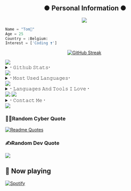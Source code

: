 <h2 align="center"><b> 
 ● Personal Information ● 
</b></h2>

<p align="center">
  <img src="https://readme-typing-svg.herokuapp.com?color=%23F78366&size=25&width=600&height=100&lines=A+Passionate+developer+from+Belgium+%F0%9F%87%AE%F0%9F%87%B3;JS%2CPHP%2CSCSS%2CREACT%2C+BOOTSTRAP%E2%9D%A4%EF%B8%8F">
</p> 

```python
Name = "Tom👻"
Age = 25
Country = :Belgium:
Interest = ['Coding ❣️']
```

<p align="center">
  <a href="https://github.com/hackelite01">
    <img src="https://streak-stats.demolab.com?user=Xeless&theme=vision-friendly-dark" alt="GitHub Streak">
  </a>
</p>

<img src="https://user-images.githubusercontent.com/74038190/212284100-561aa473-3905-4a80-b561-0d28506553ee.gif" width="full">

<details>
<summary>⠂𝙶𝚒𝚝𝚑𝚞𝚋 𝚂𝚝𝚊𝚝𝚜⠂</summary>
<h2 align="center"><b>📔⠂𝙶𝚒𝚝𝚑𝚞𝚋 𝚂𝚝𝚊𝚝𝚜⠐📔
<br>
<br>
  
[![View count](https://visitcount.itsvg.in/api?id=Xeless&color=6&icon=0&pretty=true)](https://visitcount.itsvg.in/api?id=hackelite01)

![Github Trophy](https://github-trophies.vercel.app/?username=Xeless&theme=gruvbox)

![](http://github-profile-summary-cards.vercel.app/api/cards/profile-details?username=Xeless&theme=vision_friendly_dark)

![](http://github-profile-summary-cards.vercel.app/api/cards/repos-per-language?username=Xeless&theme=vision_friendly_dark) ![](http://github-profile-summary-cards.vercel.app/api/cards/most-commit-language?username=hackelite01&theme=vision_friendly_dark)

![](http://github-profile-summary-cards.vercel.app/api/cards/stats?username=Xeless&theme=vision_friendly_dark) ![](http://github-profile-summary-cards.vercel.app/api/cards/productive-time?username=hackelite01&theme=vision_friendly_dark&utcOffset=8)


 <br> 
  
</b></h2>  
</details>
<img src="https://user-images.githubusercontent.com/73097560/115834477-dbab4500-a447-11eb-908a-139a6edaec5c.gif">
<details>
<summary>⠂𝙼𝚘𝚜𝚝 𝚄𝚜𝚎𝚍 𝙻𝚊𝚗𝚐𝚞𝚊𝚐𝚎𝚜⠂</summary>
<h2 align="center"><b>📚⠂𝙼𝚘𝚜𝚝 𝚄𝚜𝚎𝚍 𝙻𝚊𝚗𝚐𝚞𝚊𝚐𝚎𝚜⠐📚
<br>
<br>
<a href="https://github-readme-stats.vercel.app/api/top-langs/?username=hackelite01&layout=compact&theme=midnight-purple&hide=Css">
    <img width="60%" align="center" alt="Most Used Languages" src="https://github-readme-stats.vercel.app/api/top-langs/?username=hackelite01&layout=compact&theme=midnight-purple&hide=Css" />
</a>
</b></h2>  
</details>

<img src="https://user-images.githubusercontent.com/74038190/212284100-561aa473-3905-4a80-b561-0d28506553ee.gif" width="full">


<details>
<summary>⠂𝙻𝚊𝚗𝚐𝚞𝚊𝚐𝚎𝚜 𝙰𝚗𝚍 𝚃𝚘𝚘𝚕𝚜 𝙸 𝙻𝚘𝚟𝚎⠐</summary>
<h2 align="center"><b>💓⠂𝙻𝚊𝚗𝚐𝚞𝚊𝚐𝚎𝚜 𝙰𝚗𝚍 𝚃𝚘𝚘𝚕𝚜 𝙸 𝙻𝚘𝚟𝚎⠐💓
  <br>
  <br>
 
![C](https://img.shields.io/badge/c-%2300599C.svg?style=for-the-badge&logo=c&logoColor=white) ![CSS3](https://img.shields.io/badge/css3-%231572B6.svg?style=for-the-badge&logo=css3&logoColor=white)  ![HTML5](https://img.shields.io/badge/html5-%23E34F26.svg?style=for-the-badge&logo=html5&logoColor=white)  ![JavaScript](https://img.shields.io/badge/javascript-%23323330.svg?style=for-the-badge&logo=javascript&logoColor=%23F7DF1E)  ![Markdown](https://img.shields.io/badge/markdown-%23000000.svg?style=for-the-badge&logo=markdown&logoColor=white) 
![PHP](https://img.shields.io/badge/php-%23777BB4.svg?style=for-the-badge&logo=php&logoColor=white)   ![TypeScript](https://img.shields.io/badge/typescript-%23007ACC.svg?style=for-the-badge&logo=typescript&logoColor=white)    
  ![Bootstrap](https://img.shields.io/badge/bootstrap-%23563D7C.svg?style=for-the-badge&logo=bootstrap&logoColor=white) 
  ![NPM](https://img.shields.io/badge/NPM-%23000000.svg?style=for-the-badge&logo=npm&logoColor=white)  ![NodeJS](https://img.shields.io/badge/node.js-6DA55F?style=for-the-badge&logo=node.js&logoColor=white) 
![React](https://img.shields.io/badge/react-%2320232a.svg?style=for-the-badge&logo=react&logoColor=%2361DAFB) ![React Native](https://img.shields.io/badge/react_native-%2320232a.svg?style=for-the-badge&logo=react&logoColor=%2361DAFB) ![TailwindCSS](https://img.shields.io/badge/tailwindcss-%2338B2AC.svg?style=for-the-badge&logo=tailwind-css&logoColor=white)  ![Canva](https://img.shields.io/badge/Canva-%2300C4CC.svg?style=for-the-badge&logo=Canva&logoColor=white) 	![Figma](https://img.shields.io/badge/figma-%23F24E1E.svg?style=for-the-badge&logo=figma&logoColor=white)   ![Visual Studio](https://img.shields.io/badge/VisualStudio-5C2D91.svg?&style=for-the-badge&logo=visual-studio&logoColor=white) ![Github](https://img.shields.io/badge/github-%23121011.svg?&style=for-the-badge&logo=github&logoColor=white) ![Git](https://img.shields.io/badge/git-%23F05033.svg?&style=for-the-badge&logo=git&logoColor=white) ![MySQL](https://img.shields.io/badge/VisualStudioCode-0078d7.svg?&style=for-the-badge&logo=visual-studio-code&logoColor=white) ![Visual Studio Code](https://img.shields.io/badge/VisualStudioCode-0078d7.svg?&style=for-the-badge&logo=visual-studio-code&logoColor=white) ![Windows](https://img.shields.io/badge/Windows-0078D6?style=for-the-badge&logo=windows&logoColor=white)  ![Android](https://img.shields.io/badge/Android-3DDC84?style=for-the-badge&logo=android&logoColor=white)
  
</b></h2>
</details>

<img src="https://user-images.githubusercontent.com/73097560/115834477-dbab4500-a447-11eb-908a-139a6edaec5c.gif">


<img src="https://user-images.githubusercontent.com/74038190/212284100-561aa473-3905-4a80-b561-0d28506553ee.gif" width="full">
<details>
<summary>⠂𝙲𝚘𝚗𝚝𝚊𝚌𝚝 𝙼𝚎⠐</summary>
<h2 align="center"><b>🤙⠂𝙲𝚘𝚗𝚝𝚊𝚌𝚝 𝙼𝚎⠐🤙
  <br>
  <br>
  
  
[![Gmail](https://img.shields.io/badge/Email-0072c6?style=for-the-badge&logo=Microsoft-Outlook&logoColor=Green)](mailto:tomdelintepro@gmail.com)

[![github](https://img.shields.io/badge/GitHub-0072c6?style=for-the-badge&logo=github)](https://github.com/Xeless)
</b></h2>
</details>
<img src="https://user-images.githubusercontent.com/73097560/115834477-dbab4500-a447-11eb-908a-139a6edaec5c.gif">

### 🧑‍💻Random Cyber Quote
[![Readme Quotes](https://github-readme-cyber-quotes.vercel.app/api?type=horizontal&theme=algolia&border=true)](https://github.com/hackelite01/github-readme-cyber-quotes)

### ✍️Random Dev Quote
![](https://quotes-github-readme.vercel.app/api?type=horizontal&theme=radical)

## 🎵 Now playing
[![Spotify](https://hackathon-lwozyl7qu-xeless-projects.vercel.app)](https://open.spotify.com/user/7hshaxawtkflhg4pd9pv97ene)







